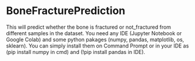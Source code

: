 # BoneFracturePrediction
This will predict whether the bone is fractured or not_fractured from different samples in the dataset.
You need any IDE (Jupyter Notebook or Google Colab) and some python pakages (numpy, pandas, matplotlib, os, sklearn).
You can simply install them on Command Prompt or in your IDE as (pip install numpy in cmd) and (!pip install pandas in IDE).
